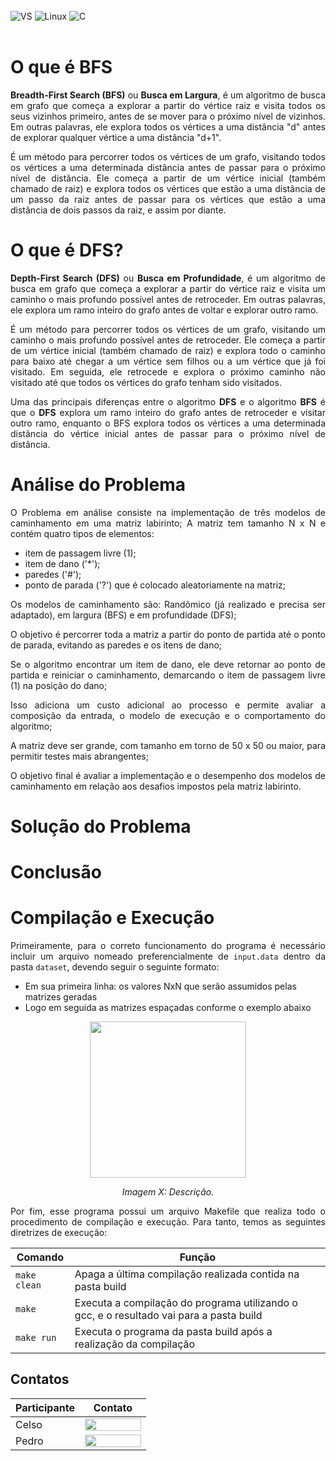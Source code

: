 # 
<div style="display: inline_block">
  <img align="center" alt="VS" src="https://img.shields.io/badge/Visual_Studio_Code-0078D4?style=for-the-badge&logo=visual%20studio%20code&logoColor=white" />
  <img align="center" alt="Linux" src="https://img.shields.io/badge/Linux-FCC624?style=for-the-badge&logo=linux&logoColor=black" />
  <img align="center" alt="C" src="https://img.shields.io/badge/C-00599C?style=for-the-badge&logo=c&logoColor=white" />
</div><br/>

# O que é BFS
<div align="justify">
	
**Breadth-First Search (BFS)** ou **Busca em Largura**, é um algoritmo de busca em grafo que começa a explorar a partir do vértice raiz e visita todos os seus vizinhos primeiro, antes de se mover para o próximo nível de vizinhos. Em outras palavras, ele explora todos os vértices a uma distância "d" antes de explorar qualquer vértice a uma distância "d+1".
	
É um método para percorrer todos os vértices de um grafo, visitando todos os vértices a uma determinada distância antes de passar para o próximo nível de distância. Ele começa a partir de um vértice inicial (também chamado de raiz) e explora todos os vértices que estão a uma distância de um passo da raiz antes de passar para os vértices que estão a uma distância de dois passos da raiz, e assim por diante.
	
</div>

# O que é DFS?
<div align="justify">
	
**Depth-First Search (DFS)** ou **Busca em Profundidade**, é um algoritmo de busca em grafo que começa a explorar a partir do vértice raiz e visita um caminho o mais profundo possível antes de retroceder. Em outras palavras, ele explora um ramo inteiro do grafo antes de voltar e explorar outro ramo.

É um método para percorrer todos os vértices de um grafo, visitando um caminho o mais profundo possível antes de retroceder. Ele começa a partir de um vértice inicial (também chamado de raiz) e explora todo o caminho para baixo até chegar a um vértice sem filhos ou a um vértice que já foi visitado. Em seguida, ele retrocede e explora o próximo caminho não visitado até que todos os vértices do grafo tenham sido visitados.
	
Uma das principais diferenças entre o algoritmo **DFS** e o algoritmo **BFS** é que o **DFS** explora um ramo inteiro do grafo antes de retroceder e visitar outro ramo, enquanto o BFS explora todos os vértices a uma determinada distância do vértice inicial antes de passar para o próximo nível de distância.
	
</div>

# Análise do Problema
<div align="justify">

O Problema em análise consiste na implementação de três modelos de caminhamento em uma matriz labirinto;
A matriz tem tamanho N x N e contém quatro tipos de elementos: 
	
- item de passagem livre (1); 
- item de dano ('*'); 
- paredes ('#');
- ponto de parada ('?') que é colocado aleatoriamente na matriz;
	
Os modelos de caminhamento são: Randômico (já realizado e precisa ser adaptado), em largura (BFS) e em profundidade (DFS);
	
O objetivo é percorrer toda a matriz a partir do ponto de partida até o ponto de parada, evitando as paredes e os itens de dano;
	
Se o algoritmo encontrar um item de dano, ele deve retornar ao ponto de partida e reiniciar o caminhamento, demarcando o item de passagem livre (1) na posição do dano;
	
Isso adiciona um custo adicional ao processo e permite avaliar a composição da entrada, o modelo de execução e o comportamento do algoritmo;
		
A matriz deve ser grande, com tamanho em torno de 50 x 50 ou maior, para permitir testes mais abrangentes;
	
O objetivo final é avaliar a implementação e o desempenho dos modelos de caminhamento em relação aos desafios impostos pela matriz labirinto.

</div>

# Solução do Problema

# Conclusão

# Compilação e Execução 

<p align="justify">
Primeiramente, para o correto funcionamento do programa é necessário incluir um arquivo nomeado preferencialmente de <code>input.data</code> dentro da pasta <code>dataset</code>, devendo seguir o seguinte formato:
	
- Em sua primeira linha: os valores NxN que serão assumidos pelas matrizes geradas
- Logo em seguida as matrizes espaçadas conforme o exemplo abaixo
</p>

<p align="center">
<img src="" width="250"/> 
</p>
<p align="center">
<em>Imagem X: Descrição.</em>
</p>

<p align="justify">
Por fim, esse programa possui um arquivo Makefile que realiza todo o procedimento de compilação e execução. Para tanto, temos as seguintes diretrizes de execução:
</p>

| Comando                |  Função                                                                                               |                     
| -----------------------| ------------------------------------------------------------------------------------------------------|
|  `make clean`          | Apaga a última compilação realizada contida na pasta build                                            |
|  `make`                | Executa a compilação do programa utilizando o gcc, e o resultado vai para a pasta build               |
|  `make run`            | Executa o programa da pasta build após a realização da compilação                                     |

## Contatos

| Participante           |  Contato                                                                                               |                     
| -----------------------| ------------------------------------------------------------------------------------------------------|
|  Celso                 | <a href="https://t.me/celso_vsf"><img align="center" height="20px" width="90px" src="https://img.shields.io/badge/Telegram-2CA5E0?style=for-the-badge&logo=telegram&logoColor=white"/>                                       			       |
|  Pedro                 | <a href="https://t.me/phpdias"><img align="center" height="20px" width="90px" src="https://img.shields.io/badge/Telegram-2CA5E0?style=for-the-badge&logo=telegram&logoColor=white"/>                                       			       |

</div>
